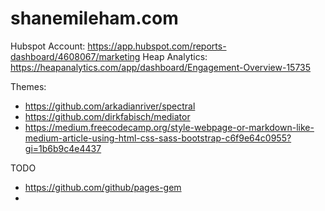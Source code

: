 # shanemileham.com

Hubspot Account: https://app.hubspot.com/reports-dashboard/4608067/marketing
Heap Analytics: https://heapanalytics.com/app/dashboard/Engagement-Overview-15735

Themes:
- https://github.com/arkadianriver/spectral
- https://github.com/dirkfabisch/mediator
- https://medium.freecodecamp.org/style-webpage-or-markdown-like-medium-article-using-html-css-sass-bootstrap-c6f9e64c0955?gi=1b6b9c4e4437


TODO
- https://github.com/github/pages-gem
- 
